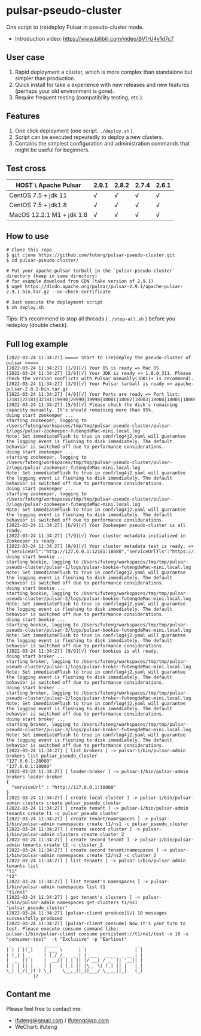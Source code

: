 # pulsar-pseudo-cluster
One script to (re)deploy Pulsar in pseudo-cluster mode.

- Introduction video: https://www.bilibili.com/video/BV1rU4y1d7c7

## User case

1. Rapid deployment a cluster, which is more complex than standalone but simpler than production.
2. Quick install for take a experience with new releases and new features (perhaps your old environment is gone).
3. Require frequent testing (compatibility testing, etc.).

## Features

1. One click deployment (one script. `./deploy.sh` ).
2. Script can be executed repeatedly to deploy a new clusters.
3. Contains the simplest configuration and administration commands that might be useful for beginners.

## Test cross

| HOST \ Apache Pulsar      | 2.9.1 | 2.8.2 | 2.7.4 | 2.6.1 |
| ------------------------- | ----- | ----- | ----- | ----- |
| CentOS 7.5 + jdk 11       | √     | √     | √     | √     |
| CentOS 7.5 + jdk1.8       | √     | √     | √     | √     |
| MacOS 12.2.1 M1 + jdk 1.8 | √     | √     | √     | √     |

## How to use

```shell
# Clone this repo
$ git clone https://github.com/futeng/pulsar-pseudo-cluster.git 
$ cd pulsar-pseudo-cluster/

# Put your apache-pulsar tarball in the `pulsar-pseudo-cluster` directory (keep in same directory)
# for example download from CDN (take version of 2.9.1)
$ wget https://dlcdn.apache.org/pulsar/pulsar-2.9.1/apache-pulsar-2.9.1-bin.tar.gz --no-check-certificate

# Just execute the deployment script
$ sh deploy.sh
```

Tips: It's recommend to stop all threads ( `./stop-all.sh` ) before you redeploy (double check).

 ## Full log example

```shell
[2022-03-24 11:34:27] ====> Start to (re)deploy the pseudo-cluster of pulsar <====
[2022-03-24 11:34:27] [1/9][√] Your OS is ready => Mac OS
[2022-03-24 11:34:27] [2/9][√] Your JDK is ready => 1.8.0_311. Please check the version conflicts with Pulsar manually(JDK11+ is recommend).
[2022-03-24 11:34:27] [3/9][√] Your Pulsar tarball is ready => apache-pulsar-2.8.2-bin.tar.gz
[2022-03-24 11:34:27] [4/9][√] Your Ports are ready => Port list: 12181|22181|32181|19990|29990|39990|18001|18002|18003|18004|18005|18006|12888|13888|22888|23888|32888|33888|18443|28443|38443|16650|26650|36650|13181|23181|33181|18080|28080|38080|16651|26651|36651
[2022-03-24 11:34:27] [5/9][√] Please check the disk's remaining capacity manually. It's should remaining more than 95%.
doing start zookeeper ...
starting zookeeper, logging to /Users/futeng/workspaces/tmp/tmp/pulsar-pseudo-cluster/pulsar-1/logs/pulsar-zookeeper-futengdeMac-mini.local.log
Note: Set immediateFlush to true in conf/log4j2.yaml will guarantee the logging event is flushing to disk immediately. The default behavior is switched off due to performance considerations.
doing start zookeeper ...
starting zookeeper, logging to /Users/futeng/workspaces/tmp/tmp/pulsar-pseudo-cluster/pulsar-2/logs/pulsar-zookeeper-futengdeMac-mini.local.log
Note: Set immediateFlush to true in conf/log4j2.yaml will guarantee the logging event is flushing to disk immediately. The default behavior is switched off due to performance considerations.
doing start zookeeper ...
starting zookeeper, logging to /Users/futeng/workspaces/tmp/tmp/pulsar-pseudo-cluster/pulsar-3/logs/pulsar-zookeeper-futengdeMac-mini.local.log
Note: Set immediateFlush to true in conf/log4j2.yaml will guarantee the logging event is flushing to disk immediately. The default behavior is switched off due to performance considerations.
[2022-03-24 11:34:27] [6/9][√] Your Zookeeper pseudo-cluster is all ready.
[2022-03-24 11:34:27] [7/9][√] Your cluster metadata initialized in Zookeeper is ready.
[2022-03-24 11:34:27] [8/9][√] Your cluster metadata test is ready. => {"serviceUrl":"http://127.0.0.1:12181:18080","serviceUrlTls":"https://127.0.0.1:12181:18443","brokerServiceUrl":"pulsar://127.0.0.1:12181:16650","brokerServiceUrlTls":"pulsar+ssl://127.0.0.1:12181:16651","brokerClientTlsEnabled":false,"tlsAllowInsecureConnection":false,"brokerClientTlsEnabledWithKeyStore":false,"brokerClientTlsTrustStoreType":"JKS"}
doing start bookie ...
starting bookie, logging to /Users/futeng/workspaces/tmp/tmp/pulsar-pseudo-cluster/pulsar-1/logs/pulsar-bookie-futengdeMac-mini.local.log
Note: Set immediateFlush to true in conf/log4j2.yaml will guarantee the logging event is flushing to disk immediately. The default behavior is switched off due to performance considerations.
doing start bookie ...
starting bookie, logging to /Users/futeng/workspaces/tmp/tmp/pulsar-pseudo-cluster/pulsar-2/logs/pulsar-bookie-futengdeMac-mini.local.log
Note: Set immediateFlush to true in conf/log4j2.yaml will guarantee the logging event is flushing to disk immediately. The default behavior is switched off due to performance considerations.
doing start bookie ...
starting bookie, logging to /Users/futeng/workspaces/tmp/tmp/pulsar-pseudo-cluster/pulsar-3/logs/pulsar-bookie-futengdeMac-mini.local.log
Note: Set immediateFlush to true in conf/log4j2.yaml will guarantee the logging event is flushing to disk immediately. The default behavior is switched off due to performance considerations.
[2022-03-24 11:34:27] [9/9][√] Your bookies is all ready.
doing start broker ...
starting broker, logging to /Users/futeng/workspaces/tmp/tmp/pulsar-pseudo-cluster/pulsar-1/logs/pulsar-broker-futengdeMac-mini.local.log
Note: Set immediateFlush to true in conf/log4j2.yaml will guarantee the logging event is flushing to disk immediately. The default behavior is switched off due to performance considerations.
doing start broker ...
starting broker, logging to /Users/futeng/workspaces/tmp/tmp/pulsar-pseudo-cluster/pulsar-2/logs/pulsar-broker-futengdeMac-mini.local.log
Note: Set immediateFlush to true in conf/log4j2.yaml will guarantee the logging event is flushing to disk immediately. The default behavior is switched off due to performance considerations.
doing start broker ...
starting broker, logging to /Users/futeng/workspaces/tmp/tmp/pulsar-pseudo-cluster/pulsar-3/logs/pulsar-broker-futengdeMac-mini.local.log
Note: Set immediateFlush to true in conf/log4j2.yaml will guarantee the logging event is flushing to disk immediately. The default behavior is switched off due to performance considerations.
[2022-03-24 11:34:27] [ list brokers ] -> pulsar-1/bin/pulsar-admin brokers list pulsar_pseudo_cluster
"127.0.0.1:28080"
"127.0.0.1:18080"
[2022-03-24 11:34:27] [ leader-broker ] -> pulsar-1/bin/pulsar-admin brokers leader-broker
{
  "serviceUrl" : "http://127.0.0.1:18080"
}
[2022-03-24 11:34:27] [ create local cluster ] -> pulsar-1/bin/pulsar-admin clusters create pulsar_pseudo_cluster
[2022-03-24 11:34:27] [ create tenant ] -> pulsar-1/bin/pulsar-admin tenants create t1 -c pulsar_pseudo_cluster
[2022-03-24 11:34:27] [ create tenant/namespaces ] -> pulsar-1/bin/pulsar-admin namespaces create t1/ns1 -c pulsar_pseudo_cluster
[2022-03-24 11:34:27] [ create second cluster ] -> pulsar-1/bin/pulsar-admin clusters create cluster_2
[2022-03-24 11:34:27] [ create second tenant ] -> pulsar-1/bin/pulsar-admin tenants create t2 -c cluster_2
[2022-03-24 11:34:27] [ create second tenant/namespaces ] -> pulsar-1/bin/pulsar-admin namespaces create t2/ns2 -c cluster_2
[2022-03-24 11:34:27] [ list tenants ] -> pulsar-1/bin/pulsar-admin tenants list
"t1"
"t2"
[2022-03-24 11:34:27] [ list tenant's namespaces ] -> pulsar-1/bin/pulsar-admin namespaces list t1
"t1/ns1"
[2022-03-24 11:34:27] [ get tenant's clusters ] -> pulsar-1/bin/pulsar-admin namespaces get-clusters t1/ns1
"pulsar_pseudo_cluster"
[2022-03-24 11:34:27] [pulsar-client produce][√] 10 messages successfully produced
[2022-03-24 11:34:27] [pulsar-client consume] Now it's your turn to test. Please execute consume command like:
pulsar-1/bin/pulsar-client consume persistent://t1/ns1/test -n 10 -s "consumer-test"  -t "Exclusive" -p "Earliest"
 _   _  _     ______        _                    _
| | | |(_)    | ___ \      | |                  | |
| |_| | _     | |_/ /_   _ | | ___   __ _  _ __ | |
|  _  || |    |  __/| | | || |/ __| / _` || '__|| |
| | | || | _  | |   | |_| || |\__ \| (_| || |   |_|
\_| |_/|_|( ) \_|    \__,_||_||___/ \__,_||_|   (_)
          |/

```



## Contant me

Please feel free to contact me:

- ifuteng@gmail.com / ifuteng@qq.com
- WeChart: ifuteng
